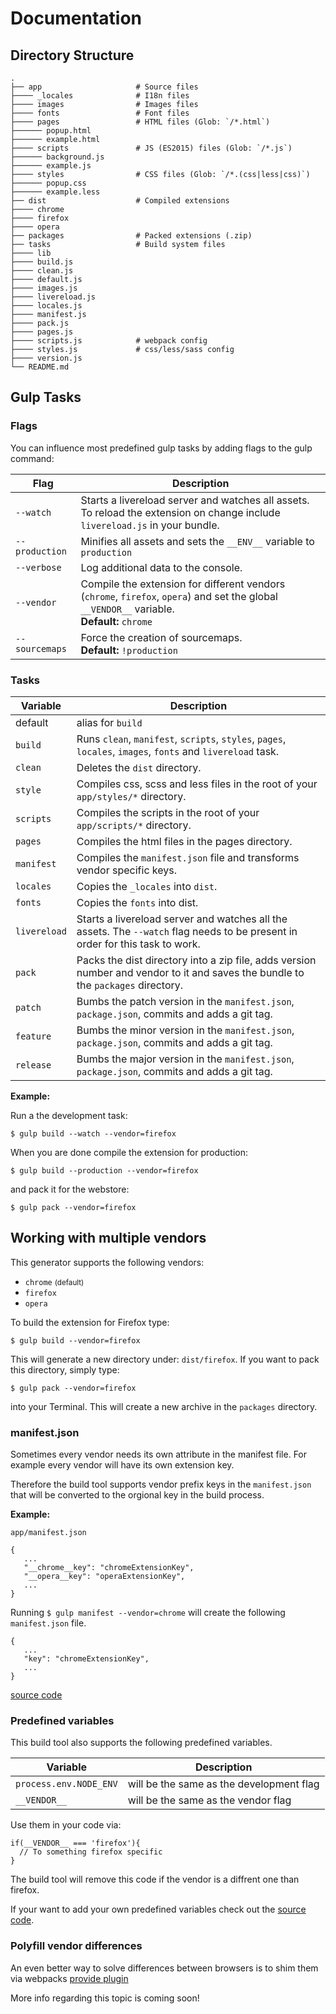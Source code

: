 # Documentation

## Directory Structure

    .
    ├── app                     # Source files
    ├──── _locales              # I18n files
    ├──── images                # Images files
    ├──── fonts                 # Font files
    ├──── pages                 # HTML files (Glob: `/*.html`)
    ├────── popup.html
    ├────── example.html
    ├──── scripts               # JS (ES2015) files (Glob: `/*.js`)
    ├────── background.js
    ├────── example.js
    ├──── styles                # CSS files (Glob: `/*.(css|less|css)`)
    ├────── popup.css
    ├────── example.less
    ├── dist                    # Compiled extensions
    ├──── chrome                
    ├──── firefox               
    ├──── opera                 
    ├── packages                # Packed extensions (.zip)
    ├── tasks                   # Build system files 
    ├──── lib
    ├──── build.js
    ├──── clean.js
    ├──── default.js
    ├──── images.js
    ├──── livereload.js
    ├──── locales.js
    ├──── manifest.js
    ├──── pack.js
    ├──── pages.js
    ├──── scripts.js            # webpack config
    ├──── styles.js             # css/less/sass config
    ├──── version.js
    └── README.md

## Gulp Tasks

### Flags

You can influence most predefined gulp tasks by adding flags to the gulp command:

| Flag           | Description                                                                                                                                                    |
|----------------|----------------------------------------------------------------------------------------------------------------------------------------------------------------|
| `--watch`      | Starts a livereload server and watches all assets. <br>To reload the extension on change include `livereload.js` in your bundle.                               |
| `--production` | Minifies all assets and sets the `__ENV__` variable to `production`                                                                                            |
| `--verbose`    | Log additional data to the console.                                                                                                                            |
| `--vendor`     | Compile the extension for different vendors (`chrome`, `firefox`, `opera`) and set the global `__VENDOR__` variable. <br>**Default:** `chrome`                 |
| `--sourcemaps` | Force the creation of sourcemaps. <br>**Default:** `!production`                                                                                               |

### Tasks

| Variable     | Description                                                                                                                      |
|--------------|----------------------------------------------------------------------------------------------------------------------------------|
| default      | alias for `build`                                                                                                                |
| `build`      | Runs `clean`,  `manifest`, `scripts`, `styles`, `pages`, `locales`, `images`, `fonts` and `livereload` task.                     |
| `clean`      | Deletes the `dist` directory.                                                                                                    |
| `style`      | Compiles css, scss and less files in the root of your `app/styles/*` directory.                                                  |
| `scripts`    | Compiles the scripts in the root of your `app/scripts/*` directory.                                                              |
| `pages`      | Compiles the html files in the pages directory.                                                                                  |
| `manifest`   | Compiles the `manifest.json` file and transforms vendor specific keys.                                                           |
| `locales`    | Copies the `_locales` into `dist`.                                                                                               |
| `fonts`      | Copies the `fonts` into dist.                                                                                                    |
| `livereload` | Starts a livereload server and watches all the assets. The `--watch` flag needs to be present in order for this task to work.    |
| `pack`       | Packs the dist directory into a zip file, adds version number and vendor to it and saves the bundle to the `packages` directory. |
| `patch`      | Bumbs the patch version in the `manifest.json`,  `package.json`, commits and adds a git tag.                                     |
| `feature`    | Bumbs the minor version in the `manifest.json`, `package.json`, commits and adds a git tag.                                      |
| `release`    | Bumbs the major version in the `manifest.json`, `package.json`, commits and adds a git tag.                                      |

**Example:**

Run a the development task:

    $ gulp build --watch --vendor=firefox

When you are done compile the extension for production:

	$ gulp build --production --vendor=firefox

and pack it for the webstore:

	$ gulp pack --vendor=firefox


## Working with multiple vendors

This generator supports the following vendors:

  * `chrome` <small>(default)</small>
  * `firefox`
  * `opera`

To build the extension for Firefox type:

    $ gulp build --vendor=firefox
  
This will generate a new directory under: `dist/firefox`.
If you want to pack this directory, simply type:

    $ gulp pack --vendor=firefox

into your Terminal. 
This will create a new archive in the `packages` directory.

### manifest.json

Sometimes every vendor needs its own attribute in the manifest file.
For example every vendor will have its own extension key.

Therefore the build tool supports vendor prefix keys in the `manifest.json` that will be converted to the orgional key in the build process.

**Example:** 

`app/manifest.json`

    {
       ...
       "__chrome__key": "chromeExtensionKey",
       "__opera__key": "operaExtensionKey",
       ...
    }
  
Running `$ gulp manifest --vendor=chrome` will create the following `manifest.json` file.

    {
       ...
       "key": "chromeExtensionKey",
       ...
    }


[source code](app/templates/tasks/lib/applyBrowserPrefixesFor.js)

### Predefined variables

This build tool also supports the following predefined variables. 

| Variable                | Description                              |
|-------------------------|------------------------------------------|
| `process.env.NODE_ENV`  | will be the same as the development flag |
| `__VENDOR__`            | will be the same as the vendor flag      |

Use them in your code via:

    if(__VENDOR__ === 'firefox'){
      // To something firefox specific
    }

The build tool will remove this code if the vendor is a diffrent one than firefox.

If your want to add your own predefined variables check out the [source code](app/templates/tasks/scripts.js).

### Polyfill vendor differences

An even better way to solve differences between browsers is to shim them via webpacks [provide plugin](https://webpack.github.io/docs/list-of-plugins.html#provideplugin)

More info regarding this topic is coming soon!

